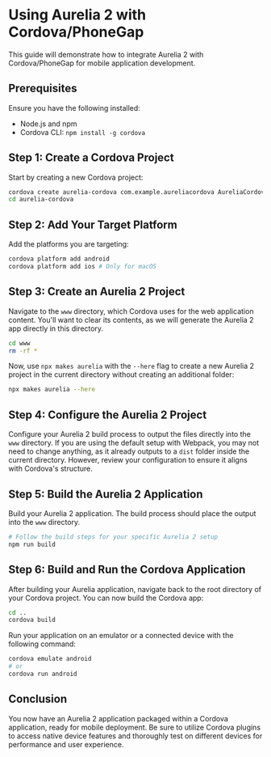 # Using Aurelia 2 with Cordova/PhoneGap

This guide will demonstrate how to integrate Aurelia 2 with Cordova/PhoneGap for mobile application development.

## Prerequisites

Ensure you have the following installed:

- Node.js and npm
- Cordova CLI: `npm install -g cordova`

## Step 1: Create a Cordova Project

Start by creating a new Cordova project:

```bash
cordova create aurelia-cordova com.example.aureliacordova AureliaCordova
cd aurelia-cordova
```

## Step 2: Add Your Target Platform

Add the platforms you are targeting:

```bash
cordova platform add android
cordova platform add ios # Only for macOS
```

## Step 3: Create an Aurelia 2 Project

Navigate to the `www` directory, which Cordova uses for the web application content. You'll want to clear its contents, as we will generate the Aurelia 2 app directly in this directory.

```bash
cd www
rm -rf *
```

Now, use `npx makes aurelia` with the `--here` flag to create a new Aurelia 2 project in the current directory without creating an additional folder:

```bash
npx makes aurelia --here
```

## Step 4: Configure the Aurelia 2 Project

Configure your Aurelia 2 build process to output the files directly into the `www` directory. If you are using the default setup with Webpack, you may not need to change anything, as it already outputs to a `dist` folder inside the current directory. However, review your configuration to ensure it aligns with Cordova's structure.

## Step 5: Build the Aurelia 2 Application

Build your Aurelia 2 application. The build process should place the output into the `www` directory.

```bash
# Follow the build steps for your specific Aurelia 2 setup
npm run build
```

## Step 6: Build and Run the Cordova Application

After building your Aurelia application, navigate back to the root directory of your Cordova project. You can now build the Cordova app:

```bash
cd ..
cordova build
```

Run your application on an emulator or a connected device with the following command:

```bash
cordova emulate android
# or
cordova run android
```

## Conclusion

You now have an Aurelia 2 application packaged within a Cordova application, ready for mobile deployment. Be sure to utilize Cordova plugins to access native device features and thoroughly test on different devices for performance and user experience.
